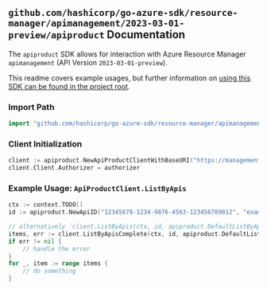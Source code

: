 
## `github.com/hashicorp/go-azure-sdk/resource-manager/apimanagement/2023-03-01-preview/apiproduct` Documentation

The `apiproduct` SDK allows for interaction with Azure Resource Manager `apimanagement` (API Version `2023-03-01-preview`).

This readme covers example usages, but further information on [using this SDK can be found in the project root](https://github.com/hashicorp/go-azure-sdk/tree/main/docs).

### Import Path

```go
import "github.com/hashicorp/go-azure-sdk/resource-manager/apimanagement/2023-03-01-preview/apiproduct"
```


### Client Initialization

```go
client := apiproduct.NewApiProductClientWithBaseURI("https://management.azure.com")
client.Client.Authorizer = authorizer
```


### Example Usage: `ApiProductClient.ListByApis`

```go
ctx := context.TODO()
id := apiproduct.NewApiID("12345678-1234-9876-4563-123456789012", "example-resource-group", "serviceName", "apiId")

// alternatively `client.ListByApis(ctx, id, apiproduct.DefaultListByApisOperationOptions())` can be used to do batched pagination
items, err := client.ListByApisComplete(ctx, id, apiproduct.DefaultListByApisOperationOptions())
if err != nil {
	// handle the error
}
for _, item := range items {
	// do something
}
```

